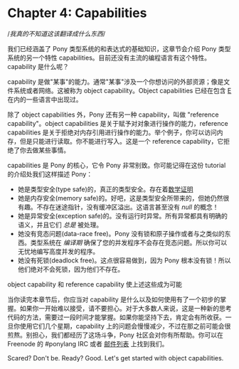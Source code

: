 # Chapter 4: Capabilities

/*我真的不知道这该翻译成什么东西*/

我们已经涵盖了 Pony 类型系统的和表达式的基础知识，这章节会介绍 Pony 类型系统的另一个特性 capabilities。目前还没有主流的编程语言有这个特性。capability 是什么呢？

capability 是做"某事"的能力。通常"某事"涉及一个你想访问的外部资源；像是文件系统或者网络。这被称为 object capability。Object capabilities 已经在包含 [E](https://en.wikipedia.org/wiki/E_%28programming_language%29) 在内的一些语言中出现过。

除了 object capabilities 外，Pony 还有另一种 capability，叫做 "reference capability"。object capabilities 是关于赋予对对象进行操作的能力，reference capabilities 是关于拒绝对内存引用进行操作的能力。举个例子，你可以访问内存，但是只能进行读取。你不能进行写入。这是一个 reference capability，它拒绝了你去做某些事情。

capabilities 是 Pony 的核心，它令 Pony 非常别致。你可能记得在这份 tutorial 的介绍处我们这样描述 Pony：

* 她是类型安全(type safe)的，真正的类型安全。存在着[数学证明](http://www.ponylang.org/media/papers/opsla237-clebsch.pdf)
* 她是内存安全(memory safe)的。好吧，这是类型安全所带来的，但她仍然很有趣。不存在迷途指针，没有缓冲区溢出。这语言甚至没有 _null_ 的概念！
* 她是异常安全(exception safe)的。没有运行时异常。所有异常都具有明确的语义，并且它们 _总是_ 被处理。
* 她没有竞态问题(data-race free)。Pony 没有锁和原子操作或者与之类似的东西。类型系统在 _编译期_ 确保了您的并发程序不会存在竞态问题。所以你可以无忧地编写高度并发的程序。
* 她没有死锁(deadlock free)。这点很容易做到，因为 Pony 根本没有锁！所以他们绝对不会死锁，因为他们不存在。

object capability 和 reference capability 使上述这些成为可能

当你读完本章节后，你应当对 capability 是什么以及如何使用有了一个初步的掌握。如果你一开始难以接受，请不要担心。对于大多数人来说，这是一种新的思考代码的方法，需要过一段时间才能掌握。如果你能坚持下去，肯定会有所收获。一旦你使用它们几个星期，capability 上的问题会慢慢减少，不过在那之前可能会很煎熬。别担心，我们都经历了这场斗争，Pony 社区会对你有所帮助。你可以在 Freenode 的 #ponylang IRC 或者 [邮件列表](https://groups.io/g/pony+user) 上找到我们。

Scared? Don't be. Ready? Good. Let's get started with object capabilities.
